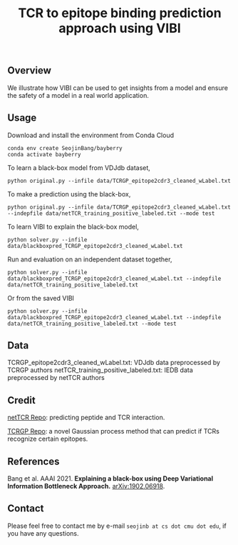 <h1 align="center">
    TCR to epitope binding prediction approach using VIBI
</h1>

<br />

## Overview
We illustrate how VIBI can be used to get insights from a model and ensure the safety of a model in a real world application.

## Usage
Download and install the environment from Conda Cloud
```
conda env create SeojinBang/bayberry
conda activate bayberry
```

To learn a black-box model from VDJdb dataset,

```
python original.py --infile data/TCRGP_epitope2cdr3_cleaned_wLabel.txt
```

To make a prediction using the black-box,
```
python original.py --infile data/TCRGP_epitope2cdr3_cleaned_wLabel.txt --indepfile data/netTCR_training_positive_labeled.txt --mode test
```

To learn VIBI to explain the black-box model,
```
python solver.py --infile data/blackboxpred_TCRGP_epitope2cdr3_cleaned_wLabel.txt
```
Run and evaluation on an independent dataset together,
```
python solver.py --infile data/blackboxpred_TCRGP_epitope2cdr3_cleaned_wLabel.txt --indepfile data/netTCR_training_positive_labeled.txt
```
Or from the saved VIBI
```
python solver.py --infile data/blackboxpred_TCRGP_epitope2cdr3_cleaned_wLabel.txt --indepfile data/netTCR_training_positive_labeled.txt --mode test
```

## Data
TCRGP_epitope2cdr3_cleaned_wLabel.txt: VDJdb data preprocessed by TCRGP authors
netTCR_training_positive_labeled.txt: IEDB data preprocessed by netTCR authors

## Credit
[netTCR Repo](https://github.com/mnielLab/netTCR): predicting peptide and TCR interaction.

[TCRGP Repo](https://github.com/emmijokinen/TCRGP): a novel Gaussian process method that can predict if TCRs recognize certain epitopes.

## References
Bang et al. AAAI 2021. **Explaining a black-box using Deep Variational Information Bottleneck Approach.** [arXiv:1902.06918](https://arxiv.org/abs/1902.06918).

## Contact
Please feel free to contact me by e-mail `seojinb at cs dot cmu dot edu`, if you have any questions.